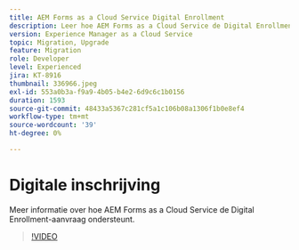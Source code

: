 ```yaml
---
title: AEM Forms as a Cloud Service Digital Enrollment
description: Leer hoe AEM Forms as a Cloud Service de Digital Enrollment-case ondersteunt.
version: Experience Manager as a Cloud Service
topic: Migration, Upgrade
feature: Migration
role: Developer
level: Experienced
jira: KT-8916
thumbnail: 336966.jpeg
exl-id: 553a0b3a-f9a9-4b05-b4e2-6d9c6c1b0156
duration: 1593
source-git-commit: 48433a5367c281cf5a1c106b08a1306f1b0e8ef4
workflow-type: tm+mt
source-wordcount: '39'
ht-degree: 0%

---
```


# Digitale inschrijving

Meer informatie over hoe AEM Forms as a Cloud Service de Digital Enrollment-aanvraag ondersteunt.

>[!VIDEO](https://video.tv.adobe.com/v/3455140?quality=12&learn=on&captions=dut)
